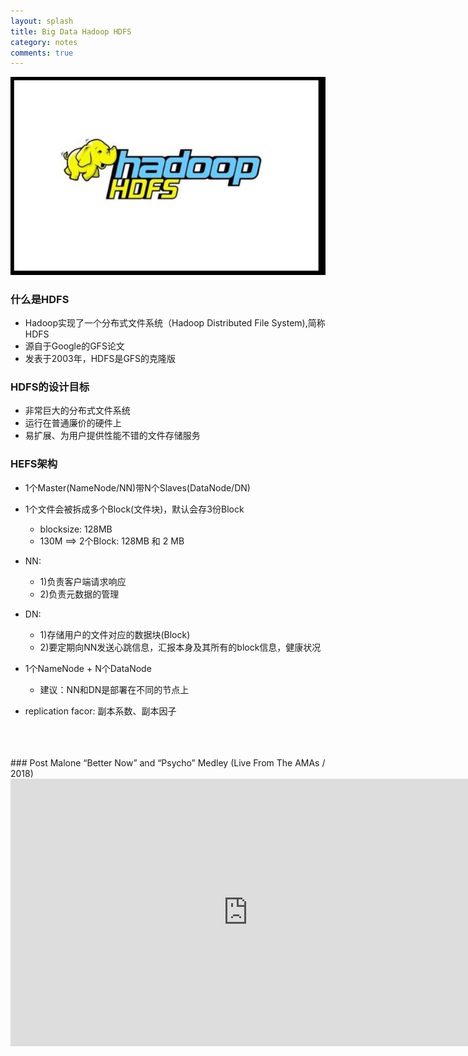 ```yaml
---
layout: splash
title: Big Data Hadoop HDFS
category: notes
comments: true
---
```

![](../../assets/images/10hours-hadoop/005.jpg)  

### 什么是HDFS

  - Hadoop实现了一个分布式文件系统（Hadoop Distributed File System),简称HDFS
  - 源自于Google的GFS论文
  - 发表于2003年，HDFS是GFS的克隆版

### HDFS的设计目标

  - 非常巨大的分布式文件系统
  - 运行在普通廉价的硬件上
  - 易扩展、为用户提供性能不错的文件存储服务

### HEFS架构

  - 1个Master(NameNode/NN)带N个Slaves(DataNode/DN)
  - 1个文件会被拆成多个Block(文件块)，默认会存3份Block
    - blocksize: 128MB
    - 130M ==> 2个Block: 128MB 和 2 MB

  - NN:
    - 1)负责客户端请求响应
    - 2)负责元数据的管理

  - DN:
    - 1)存储用户的文件对应的数据块(Block)
    - 2)要定期向NN发送心跳信息，汇报本身及其所有的block信息，健康状况

  - 1个NameNode + N个DataNode
    - 建议：NN和DN是部署在不同的节点上

  - replication facor: 副本系数、副本因子

















<br />
<br />
<br />
### Post Malone “Better Now” and “Psycho” Medley (Live From The AMAs / 2018)
<iframe width="760" height="428" src="https://www.youtube.com/embed/Y9_GdlTks10" frameborder="0" allow="accelerometer; autoplay; encrypted-media; gyroscope; picture-in-picture" allowfullscreen></iframe>

